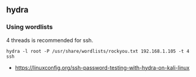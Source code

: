 ## hydra
### Using wordlists
4 threads is recommended for ssh.
```
hydra -l root -P /usr/share/wordlists/rockyou.txt 192.168.1.105 -t 4 ssh
```
- https://linuxconfig.org/ssh-password-testing-with-hydra-on-kali-linux
